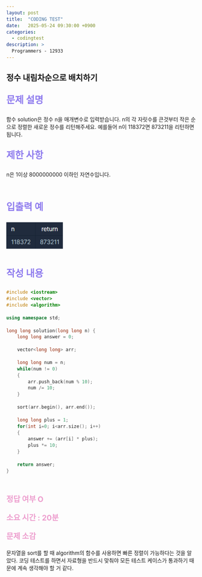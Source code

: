 ```yaml
---
layout: post
title:  "CODING TEST"
date:   2025-05-24 09:30:00 +0900
categories:
  - codingtest
description: >
  Programmers - 12933
---
```

## 정수 내림차순으로 배치하기

<p style = "color:#8f7cee; font-size:25px; font-weight:bold">
문제 설명
</p>
함수 solution은 정수 n을 매개변수로 입력받습니다. n의 각 자릿수를 큰것부터 작은 순으로 정렬한 새로운 정수를 리턴해주세요. 예를들어 n이 118372면 873211을 리턴하면 됩니다.

<br/>

<p style = "color:#8f7cee; font-size:25px; font-weight:bold">
제한 사항
</p>

n은 1이상 8000000000 이하인 자연수입니다.

<br/>

<p style = "color:#8f7cee; font-size:25px; font-weight:bold">
입출력 예
</p>

<img src = "../../assets/img/codingtest/12933.png" width = "150" height = "70">

<br/>
<br/>

<p style = "color:#8f7cee; font-size:25px; font-weight:bold">
작성 내용
</p>

```C++
#include <iostream>
#include <vector>
#include <algorithm>

using namespace std;

long long solution(long long n) {
    long long answer = 0;
    
    vector<long long> arr;
    
    long long num = n;
    while(num != 0)
    {
        arr.push_back(num % 10);
        num /= 10;
    }
    
    sort(arr.begin(), arr.end());
   
    long long plus = 1;
    for(int i=0; i<arr.size(); i++)
    {
        answer += (arr[i] * plus);
        plus *= 10;
    }
    
    return answer;
}
```

<br/>

<p style = "color:#ed9ece; font-size:20px; font-weight:bold">
정답 여부 O
</p>

<p style = "color:#ed9ece; font-size:20px; font-weight:bold">
소요 시간 : 20분
</p>

<p style = "color:#ed9ece; font-size:20px; font-weight:bold">
문제 소감
</p>

문자열을 sort를 할 때 algorithm의 함수를 사용하면 빠른 정렬이 가능하다는 것을 알았다.
코딩 테스트를 하면서 자료형을 반드시 맞춰야 모든 테스트 케이스가 통과하기 때문에 계속 생각해야 할 거 같다.